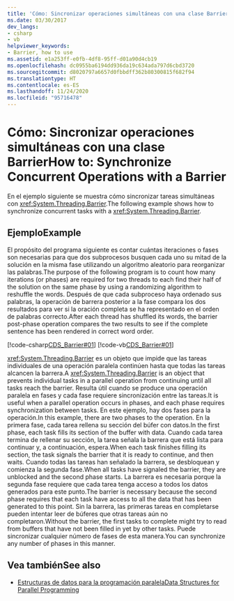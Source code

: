 ```yaml
---
title: 'Cómo: Sincronizar operaciones simultáneas con una clase Barrier'
ms.date: 03/30/2017
dev_langs:
- csharp
- vb
helpviewer_keywords:
- Barrier, how to use
ms.assetid: e1a253ff-e0fb-4df8-95ff-d01a90d4cb19
ms.openlocfilehash: dc0955ba6194dd936da19c634ada797d6cbd3720
ms.sourcegitcommit: d8020797a6657d0fbbdff362b80300815f682f94
ms.translationtype: HT
ms.contentlocale: es-ES
ms.lasthandoff: 11/24/2020
ms.locfileid: "95716478"
---
```

# <a name="how-to-synchronize-concurrent-operations-with-a-barrier"></a><span data-ttu-id="3ff58-102">Cómo: Sincronizar operaciones simultáneas con una clase Barrier</span><span class="sxs-lookup"><span data-stu-id="3ff58-102">How to: Synchronize Concurrent Operations with a Barrier</span></span>

<span data-ttu-id="3ff58-103">En el ejemplo siguiente se muestra cómo sincronizar tareas simultáneas con <xref:System.Threading.Barrier>.</span><span class="sxs-lookup"><span data-stu-id="3ff58-103">The following example shows how to synchronize concurrent tasks with a <xref:System.Threading.Barrier>.</span></span>  
  
## <a name="example"></a><span data-ttu-id="3ff58-104">Ejemplo</span><span class="sxs-lookup"><span data-stu-id="3ff58-104">Example</span></span>  

 <span data-ttu-id="3ff58-105">El propósito del programa siguiente es contar cuántas iteraciones o fases son necesarias para que dos subprocesos busquen cada uno su mitad de la solución en la misma fase utilizando un algoritmo aleatorio para reorganizar las palabras.</span><span class="sxs-lookup"><span data-stu-id="3ff58-105">The purpose of the following program is to count how many iterations (or phases) are required for two threads to each find their half of the solution on the same phase by using a randomizing algorithm to reshuffle the words.</span></span> <span data-ttu-id="3ff58-106">Después de que cada subproceso haya ordenado sus palabras, la operación de barrera posterior a la fase compara los dos resultados para ver si la oración completa se ha representado en el orden de palabras correcto.</span><span class="sxs-lookup"><span data-stu-id="3ff58-106">After each thread has shuffled its words, the barrier post-phase operation compares the two results to see if the complete sentence has been rendered in correct word order.</span></span>  
  
 [!code-csharp[CDS_Barrier#01](../../../samples/snippets/csharp/VS_Snippets_Misc/cds_barrier/cs/barrier.cs#01)]
 [!code-vb[CDS_Barrier#01](../../../samples/snippets/visualbasic/VS_Snippets_Misc/cds_barrier/vb/barrier_vb.vb#01)]  
  
 <span data-ttu-id="3ff58-107"><xref:System.Threading.Barrier> es un objeto que impide que las tareas individuales de una operación paralela continúen hasta que todas las tareas alcancen la barrera.</span><span class="sxs-lookup"><span data-stu-id="3ff58-107">A <xref:System.Threading.Barrier> is an object that prevents individual tasks in a parallel operation from continuing until all tasks reach the barrier.</span></span> <span data-ttu-id="3ff58-108">Resulta útil cuando se produce una operación paralela en fases y cada fase requiere sincronización entre las tareas.</span><span class="sxs-lookup"><span data-stu-id="3ff58-108">It is useful when a parallel operation occurs in phases, and each phase requires synchronization between tasks.</span></span> <span data-ttu-id="3ff58-109">En este ejemplo, hay dos fases para la operación.</span><span class="sxs-lookup"><span data-stu-id="3ff58-109">In this example, there are two phases to the operation.</span></span> <span data-ttu-id="3ff58-110">En la primera fase, cada tarea rellena su sección del búfer con datos.</span><span class="sxs-lookup"><span data-stu-id="3ff58-110">In the first phase, each task fills its section of the buffer with data.</span></span> <span data-ttu-id="3ff58-111">Cuando cada tarea termina de rellenar su sección, la tarea señala la barrera que está lista para continuar y, a continuación, espera.</span><span class="sxs-lookup"><span data-stu-id="3ff58-111">When each task finishes filling its section, the task signals the barrier that it is ready to continue, and then waits.</span></span> <span data-ttu-id="3ff58-112">Cuando todas las tareas han señalado la barrera, se desbloquean y comienza la segunda fase.</span><span class="sxs-lookup"><span data-stu-id="3ff58-112">When all tasks have signaled the barrier, they are unblocked and the second phase starts.</span></span> <span data-ttu-id="3ff58-113">La barrera es necesaria porque la segunda fase requiere que cada tarea tenga acceso a todos los datos generados para este punto.</span><span class="sxs-lookup"><span data-stu-id="3ff58-113">The barrier is necessary because the second phase requires that each task have access to all the data that has been generated to this point.</span></span> <span data-ttu-id="3ff58-114">Sin la barrera, las primeras tareas en completarse pueden intentar leer de búferes que otras tareas aún no completaron.</span><span class="sxs-lookup"><span data-stu-id="3ff58-114">Without the barrier, the first tasks to complete might try to read from buffers that have not been filled in yet by other tasks.</span></span> <span data-ttu-id="3ff58-115">Puede sincronizar cualquier número de fases de esta manera.</span><span class="sxs-lookup"><span data-stu-id="3ff58-115">You can synchronize any number of phases in this manner.</span></span>  
  
## <a name="see-also"></a><span data-ttu-id="3ff58-116">Vea también</span><span class="sxs-lookup"><span data-stu-id="3ff58-116">See also</span></span>

- [<span data-ttu-id="3ff58-117">Estructuras de datos para la programación paralela</span><span class="sxs-lookup"><span data-stu-id="3ff58-117">Data Structures for Parallel Programming</span></span>](../parallel-programming/data-structures-for-parallel-programming.md)
